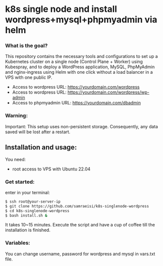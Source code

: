 # k8s single node and install wordpress+mysql+phpmyadmin via helm
### What is the goal?

This repository contains the necessary tools and configurations to set up a Kubernetes cluster on a single node (Control Plane + Worker) using Kubespray, and to deploy a WordPress application, MySQL, PhpMyAdmin and nginx-ingress using Helm with one click without a load balancer in a VPS with one public IP.

- Access to wordpress URL: https://yourdomain.com/wordpress
- Access to wordpress URL: https://yourdomain.com/wordpress/wp-admin
- Access to phpmyadmin URL: https://yourdomain.com/dbadmin



### Warning:
Important: This setup uses non-persistent storage. Consequently, any data saved will be lost after a restart.

## Installation and usage:

You need:
  - root access to VPS with Ubuntu 22.04 

### Get started:
enter in your terminal:

```bash
$ ssh root@your-server-ip
$ git clone https://github.com/samraeisi/k8s-singlenode-wordpress
$ cd k8s-singlenode-wordpress
$ bash install.sh &
```
It takes 10~15 minutes. Execute the script and have a cup of coffee till the installation is finished.

### Variables:
You can change username, password for wordpress and mysql in vars.txt file.
